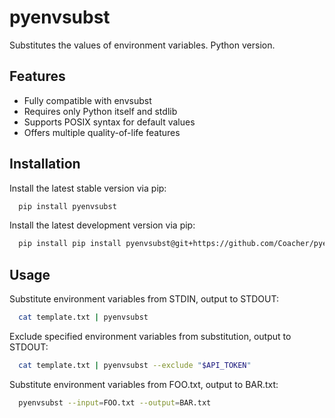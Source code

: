 # pyenvsubst

Substitutes the values of environment variables. Python version.


## Features

- Fully compatible with envsubst
- Requires only Python itself and stdlib
- Supports POSIX syntax for default values
- Offers multiple quality-of-life features


## Installation

Install the latest stable version via pip:
```bash
  pip install pyenvsubst
```

Install the latest development version via pip:
```bash
  pip install pip install pyenvsubst@git+https://github.com/Coacher/pyenvsubst.git
```


## Usage

Substitute environment variables from STDIN, output to STDOUT:
```bash
  cat template.txt | pyenvsubst
```

Exclude specified environment variables from substitution, output to STDOUT:
```bash
  cat template.txt | pyenvsubst --exclude "$API_TOKEN"
```

Substitute environment variables from FOO.txt, output to BAR.txt:
```bash
  pyenvsubst --input=FOO.txt --output=BAR.txt
```
